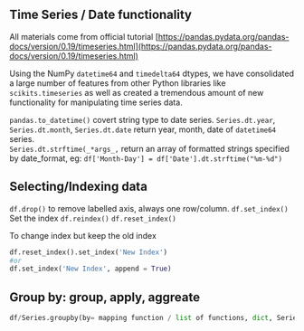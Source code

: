## Time Series / Date functionality

All materials come from official tutorial [https://pandas.pydata.org/pandas-docs/version/0.19/timeseries.html](https://pandas.pydata.org/pandas-docs/version/0.19/timeseries.html)

Using the NumPy `datetime64` and `timedelta64` dtypes, we have consolidated a large number of features from other Python libraries like `scikits.timeseries` as well as created a tremendous amount of new functionality for manipulating time series data.

`pandas.to_datetime()` covert string type to date series.
`Series.dt.year`, `Series.dt.month`, `Series.dt.date` return year, month, date of `datetime64` series.  
`Series.dt.strftime(_*args_,`  return an array of formatted strings specified by date_format, eg: 
`df['Month-Day'] = df['Date'].dt.strftime("%m-%d")`

## Selecting/Indexing data
`df.drop()` to remove labelled axis, always one row/column.
`df.set_index()` Set the index
`df.reindex()`
`df.reset_index()` 

To change index but keep the old index
```python
df.reset_index().set_index('New Index')
#or
df.set_index('New Index', append = True)
```

## Group by: group, apply, aggreate
```Python
df/Series.groupby(by= mapping function / list of functions, dict, Series, or tuple, ['column names'], axis=0, sort= True)
```

<!--stackedit_data:
eyJoaXN0b3J5IjpbMjE1MTQ0NjksODQ4ODk3ODk0LDk2NjE3OD
E4Miw2MDIwOTYyMTAsMTg0OTgyMDY1OSwxMzI2NTUyNDc1LC0x
ODIxNTM5NzU1LDM3MzQzMjY4NSwtOTU0MDY0NjY4XX0=
-->